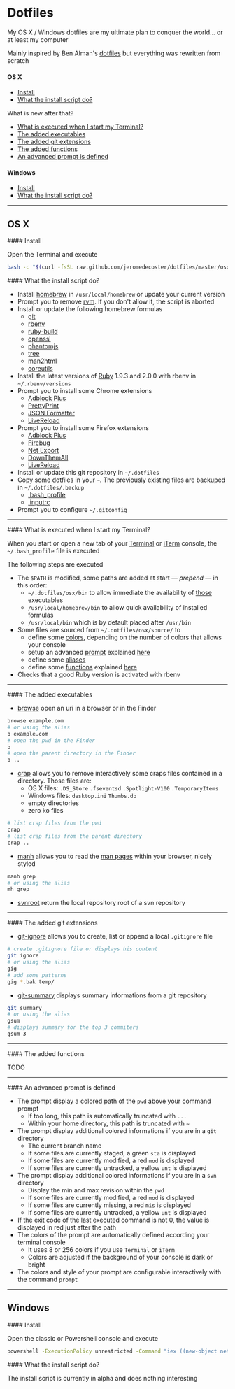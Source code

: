 Dotfiles
========

My OS X / Windows dotfiles are my ultimate plan to conquer the world... or at least my computer

Mainly inspired by Ben Alman's <a href="https://github.com/cowboy/dotfiles" target="_blank">dotfiles</a> but everything was rewritten from scratch

#### OS X
* [Install](#osx-install)
* [What the install script do?](#osx-what)

What is new after that?
* [What is executed when I start my Terminal?](#osx-executed)
* [The added executables](#osx-executables)
* [The added git extensions](#osx-git-extensions)
* [The added functions](#osx-functions)
* [An advanced prompt is defined](#osx-prompt)

#### Windows
* [Install](#win-install)
* [What the install script do?](#win-what)

- - -

## OS X
<a name="osx-install"/>
#### Install

Open the Terminal and execute

```bash
bash -c "$(curl -fsSL raw.github.com/jeromedecoster/dotfiles/master/osx/install)" && source ~/.bash_profile
```

<a name="osx-what"/>
#### What the install script do?

* Install <a href="http://brew.sh" target="_blank">homebrew</a> in `/usr/local/homebrew` or update your current version
* Prompt you to remove <a href="https://rvm.io" target="_blank">rvm</a>. If you don't allow it, the script is aborted
* Install or update the following homebrew formulas
  * <a href="https://github.com/mxcl/homebrew/blob/master/Library/Formula/git.rb" target="_blank">git</a>
  * <a href="https://github.com/mxcl/homebrew/blob/master/Library/Formula/rbenv.rb" target="_blank">rbenv</a>
  * <a href="https://github.com/mxcl/homebrew/blob/master/Library/Formula/ruby-build.rb" target="_blank">ruby-build</a>
  * <a href="https://github.com/mxcl/homebrew/blob/master/Library/Formula/openssl.rb" target="_blank">openssl</a>
  * <a href="https://github.com/mxcl/homebrew/blob/master/Library/Formula/phantomjs.rb" target="_blank">phantomjs</a>
  * <a href="https://github.com/mxcl/homebrew/blob/master/Library/Formula/tree.rb" target="_blank">tree</a>
  * <a href="https://github.com/mxcl/homebrew/blob/master/Library/Formula/man2html.rb" target="_blank">man2html</a>
  * <a href="https://github.com/mxcl/homebrew/blob/master/Library/Formula/coreutils.rb" target="_blank">coreutils</a>
* Install the latest versions of <a href="https://www.ruby-lang.org" target="_blank">Ruby</a> 1.9.3 and 2.0.0 with rbenv in `~/.rbenv/versions`
* Prompt you to install some Chrome extensions
  * <a href="https://chrome.google.com/webstore/detail/empty-title/cfhdojbkjhnklbpkdaibdccddilifddb" target="_blank">Adblock Plus</a>
  * <a href="https://chrome.google.com/webstore/detail/prettyprint/nipdlgebaanapcphbcidpmmmkcecpkhg" target="_blank">PrettyPrint</a>
  * <a href="https://chrome.google.com/webstore/detail/json-formatter/bcjindcccaagfpapjjmafapmmgkkhgoa" target="_blank">JSON Formatter</a>
  * <a href="https://chrome.google.com/webstore/detail/livereload/jnihajbhpnppcggbcgedagnkighmdlei" target="_blank">LiveReload</a>
* Prompt you to install some Firefox extensions
  * <a href="https://addons.mozilla.org/en-US/firefox/addon/adblock-plus" target="_blank">Adblock Plus</a>
  * <a href="https://addons.mozilla.org/en-US/firefox/addon/firebug" target="_blank">Firebug</a>
  * <a href="https://getfirebug.com/releases/netexport" target="_blank">Net Export</a>
  * <a href="https://addons.mozilla.org/en-US/firefox/addon/downthemall" target="_blank">DownThemAll</a>
  * <a href="http://help.livereload.com/kb/general-use/browser-extensions" target="_blank">LiveReload</a>
* Install or update this git repository in `~/.dotfiles`
* Copy some dotfiles in your `~`. The previously existing files are backuped in `~/.dotfiles/.backup`
  * <a href="https://github.com/jeromedecoster/dotfiles/blob/master/osx/user/.bash_profile" target="_blank">.bash_profile</a>
  * <a href="https://github.com/jeromedecoster/dotfiles/blob/master/osx/user/.inputrc" target="_blank">.inputrc</a>
* Prompt you to configure `~/.gitconfig`

- - -

<a name="osx-executed"/>
#### What is executed when I start my Terminal?

When you start or open a new tab of your <a href="http://en.wikipedia.org/wiki/Terminal_%28OS_X%29" target="_blank">Terminal</a> or <a href="http://en.wikipedia.org/wiki/ITerm2" target="_blank">iTerm</a> console, the `~/.bash_profile` file is executed

The following steps are executed
* The `$PATH` is modified, some paths are added at start — *prepend* — in this order:
  * `~/.dotfiles/osx/bin` to allow immediate the availability of <a href="https://github.com/jeromedecoster/dotfiles/tree/master/osx/bin" target="_blank">those</a> executables
  * `/usr/local/homebrew/bin` to allow quick availability of installed formulas
  * `/usr/local/bin` which is by default placed after `/usr/bin`
* Some files are sourced from `~/.dotfiles/osx/source/` to
  * define some <a href="https://github.com/jeromedecoster/dotfiles/blob/master/osx/source/colors.sh" target="_blank">colors</a>, depending on the number of colors that allows your console
  * setup an advanced <a href="https://github.com/jeromedecoster/dotfiles/blob/master/osx/source/prompt.sh" target="_blank">prompt</a> explained <a href="#osx-prompt">here</a>
  * define some <a href="https://github.com/jeromedecoster/dotfiles/blob/master/osx/source/aliases.sh" target="_blank">aliases</a>
  * define some <a href="https://github.com/jeromedecoster/dotfiles/blob/master/osx/source/functions.sh" target="_blank">functions</a> explained <a href="#osx-functions">here</a>
* Checks that a good Ruby version is activated with rbenv

- - -

<a name="osx-executables"/>
#### The added executables

* <a href="https://github.com/jeromedecoster/dotfiles/blob/master/osx/bin/browse" target="_blank">browse</a> open an uri in a browser or in the Finder

```bash
browse example.com
# or using the alias
b example.com
# open the pwd in the Finder
b
# open the parent directory in the Finder
b ..
```

* <a href="https://github.com/jeromedecoster/dotfiles/blob/master/osx/bin/crap" target="_blank">crap</a> allows you to remove interactively some craps files contained in a directory. Those files are:
  * OS X files: `.DS_Store` `.fseventsd` `.Spotlight-V100` `.TemporaryItems`
  * Windows files: `desktop.ini` `Thumbs.db`
  * empty directories
  * zero ko files

```bash
# list crap files from the pwd
crap
# list crap files from the parent directory
crap ..
```

* <a href="https://github.com/jeromedecoster/dotfiles/blob/master/osx/bin/manh" target="_blank">manh</a> allows you to read the <a href="http://en.wikipedia.org/wiki/Man_page" target="_blank">man pages</a> within your browser, nicely styled

```bash
manh grep
# or using the alias
mh grep
```

* <a href="https://github.com/jeromedecoster/dotfiles/blob/master/osx/bin/svnroot" target="_blank">svnroot</a> return the local repository root of a svn repository

- - -

<a name="osx-git-extensions"/>
#### The added git extensions

* <a href="https://github.com/jeromedecoster/dotfiles/blob/master/osx/bin/git-ignore" target="_blank">git-ignore</a> allows you to create, list or append a local `.gitignore` file

```bash
# create .gitignore file or displays his content
git ignore
# or using the alias
gig
# add some patterns
gig *.bak temp/
```

* <a href="https://github.com/jeromedecoster/dotfiles/blob/master/osx/bin/git-summary" target="_blank">git-summary</a> displays summary informations from a git repository

```bash
git summary
# or using the alias
gsum
# displays summary for the top 3 commiters
gsum 3
```

- - -

<a name="osx-functions"/>
#### The added functions

TODO

- - -

<a name="osx-prompt"/>
#### An advanced prompt is defined

* The prompt display a colored path of the `pwd` above your command prompt
  * If too long, this path is automatically truncated with `...`
  * Within your home directory, this path is truncated with `~`
* The prompt display additional colored informations if you are in a `git` directory
  * The current branch name
  * If some files are currently staged, a green `sta` is displayed
  * If some files are currently modified, a red `mod` is displayed
  * If some files are currently untracked, a yellow `unt` is displayed
* The prompt display additional colored informations if you are in a `svn` directory
  * Display the min and max revision within the `pwd`
  * If some files are currently modified, a red `mod` is displayed
  * If some files are currently missing, a red `mis` is displayed
  * If some files are currently untracked, a yellow `unt` is displayed
* If the exit code of the last executed command is not 0, the value is displayed in red just after the path
* The colors of the prompt are automatically defined according your terminal console
  * It uses 8 or 256 colors if you use `Terminal` or `iTerm`
  * Colors are adjusted if the background of your console is dark or bright
* The colors and style of your prompt are configurable interactively with the command `prompt`

- - -

## Windows
<a name="win-install"/>
#### Install

Open the classic or Powershell console and execute

```bash
powershell -ExecutionPolicy unrestricted -Command "iex ((new-object net.webclient).DownloadString('https://raw.github.com/jeromedecoster/dotfiles/master/win/install.ps1'))"
```

<a name="win-what"/>
#### What the install script do?

The install script is currently in alpha and does nothing interesting
